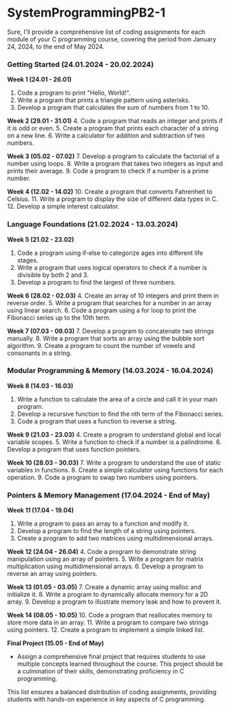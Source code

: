 # SystemProgrammingPB2-1
Sure, I'll provide a comprehensive list of coding assignments for each module of your C programming course, covering the period from January 24, 2024, to the end of May 2024.

### Getting Started (24.01.2024 - 20.02.2024)
**Week 1 (24.01 - 26.01)**
1. Code a program to print "Hello, World!".
2. Write a program that prints a triangle pattern using asterisks.
3. Develop a program that calculates the sum of numbers from 1 to 10.

**Week 2 (29.01 - 31.01)**
4. Code a program that reads an integer and prints if it is odd or even.
5. Create a program that prints each character of a string on a new line.
6. Write a calculator for addition and subtraction of two numbers.

**Week 3 (05.02 - 07.02)**
7. Develop a program to calculate the factorial of a number using loops.
8. Write a program that takes two integers as input and prints their average.
9. Code a program to check if a number is a prime number.

**Week 4 (12.02 - 14.02)**
10. Create a program that converts Fahrenheit to Celsius.
11. Write a program to display the size of different data types in C.
12. Develop a simple interest calculator.

### Language Foundations (21.02.2024 - 13.03.2024)
**Week 5 (21.02 - 23.02)**
1. Code a program using if-else to categorize ages into different life stages.
2. Write a program that uses logical operators to check if a number is divisible by both 2 and 3.
3. Develop a program to find the largest of three numbers.

**Week 6 (28.02 - 02.03)**
4. Create an array of 10 integers and print them in reverse order.
5. Write a program that searches for a number in an array using linear search.
6. Code a program using a for loop to print the Fibonacci series up to the 10th term.

**Week 7 (07.03 - 09.03)**
7. Develop a program to concatenate two strings manually.
8. Write a program that sorts an array using the bubble sort algorithm.
9. Create a program to count the number of vowels and consonants in a string.

### Modular Programming & Memory (14.03.2024 - 16.04.2024)
**Week 8 (14.03 - 16.03)**
1. Write a function to calculate the area of a circle and call it in your main program.
2. Develop a recursive function to find the nth term of the Fibonacci series.
3. Code a program that uses a function to reverse a string.

**Week 9 (21.03 - 23.03)**
4. Create a program to understand global and local variable scopes.
5. Write a function to check if a number is a palindrome.
6. Develop a program that uses function pointers.

**Week 10 (28.03 - 30.03)**
7. Write a program to understand the use of static variables in functions.
8. Create a simple calculator using functions for each operation.
9. Code a program to swap two numbers using pointers.

### Pointers & Memory Management (17.04.2024 - End of May)
**Week 11 (17.04 - 19.04)**
1. Write a program to pass an array to a function and modify it.
2. Develop a program to find the length of a string using pointers.
3. Create a program to add two matrices using multidimensional arrays.

**Week 12 (24.04 - 26.04)**
4. Code a program to demonstrate string manipulation using an array of pointers.
5. Write a program for matrix multiplication using multidimensional arrays.
6. Develop a program to reverse an array using pointers.

**Week 13 (01.05 - 03.05)**
7. Create a dynamic array using malloc and initialize it.
8. Write a program to dynamically allocate memory for a 2D array.
9. Develop a program to illustrate memory leak and how to prevent it.

**Week 14 (08.05 - 10.05)**
10. Code a program that reallocates memory to store more data in an array.
11. Write a program to compare two strings using pointers.
12. Create a program to implement a simple linked list.

**Final Project (15.05 - End of May)**
- Assign a comprehensive final project that requires students to use multiple concepts learned throughout the course. This project should be a culmination of their skills, demonstrating proficiency in C programming.

This list ensures a balanced distribution of coding assignments, providing students with hands-on experience in key aspects of C programming.
